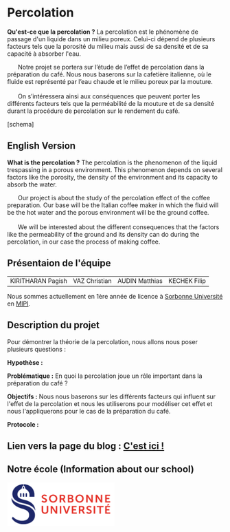 # Percolation 

**Qu'est-ce que la percolation ?** La percolation est le phénomène de passage d'un liquide dans un milieu poreux. Celui-ci dépend de plusieurs facteurs tels que la porosité du milieu mais aussi de sa densité et de sa capacité à absorber l'eau.<br>
<div style="text-indent: 25px;">Notre projet se portera sur l’étude de l’effet de percolation dans la préparation du café. Nous nous baserons sur la cafetière italienne, où le fluide est représenté par l’eau chaude et le milieu poreux par la mouture.</div><br>
<div style="text-indent: 25px;">On s’intéressera ainsi aux conséquences que peuvent porter les différents facteurs tels que la perméabilité de la mouture et de sa densité durant la procédure de percolation sur le rendement du café.</div>

[schema] 

## English Version 

**What is the percolation ?** The percolation is the phenomenon of the liquid trespassing in a porous environment. This phenomenon depends on several factors like the porosity, the density of the environment and its capacity to absorb the water. <br>
<div style="text-indent: 25px;">Our project is about the study of the percolation effect of the coffee preparation. Our base will be the Italian coffee maker in which the fluid will be the hot water and the porous environment will be the ground coffee.</div><br>
<div style="text-indent: 25px;">We will be interested about the different consequences that the factors like the permeability of the ground and its density can do during the percolation, in our case the process of making coffee.</div>

## Présentaion de l'équipe

<table>
    <tr>
        <td>KIRITHARAN Pagish</td>
        <td>VAZ Christian</td>
        <td>AUDIN Matthias</td>
        <td>KECHEK Filip</td>
    </tr>
</table>


Nous sommes actuellement en 1ère année de licence à [Sorbonne Université](https://www.sorbonne-universite.fr/) en [MIPI](http://licence.premiereannee.sorbonne-universite.fr/fr/la-licence-1ere-annee/portail-mipi.html).

## Description du projet

Pour démontrer la théorie de la percolation, nous allons nous poser plusieurs questions :

**Hypothèse :** 

**Problématique :** En quoi la percolation joue un rôle important dans la préparation du café ?

**Objectifs :** Nous nous baserons sur les différents facteurs qui influent sur l'effet de la percolation et nous les utiliserons pour modéliser cet effet et nous l'appliquerons pour le cas de la préparation du café. 

**Protocole :**


## Lien vers la page du blog : <a href="blog.html"> C'est ici ! </a>

## Notre école (Information about our school)

<a href = "https://www.sorbonne-universite.fr/">
 <img src="./image/logo_su.png" width="250">
</a>
